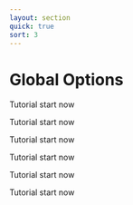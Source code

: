 ```yaml
---
layout: section
quick: true
sort: 3
---
```


# Global Options

Tutorial start now

Tutorial start now

Tutorial start now

Tutorial start now

Tutorial start now

Tutorial start now
